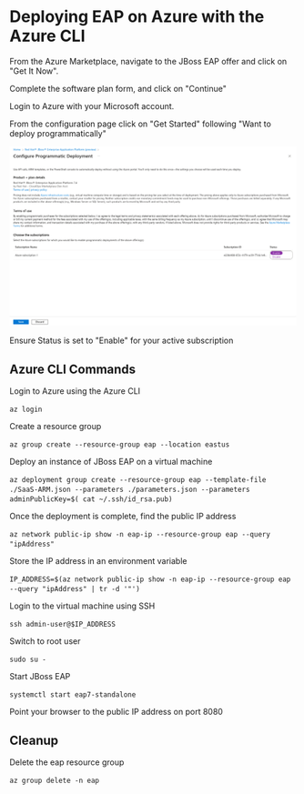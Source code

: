 # Deploying EAP on Azure with the Azure CLI

From the Azure Marketplace, navigate to the JBoss EAP offer and click on "Get It Now".

Complete the software plan form, and click on "Continue"

Login to Azure with your Microsoft account.

From the configuration page click on "Get Started" following "Want to deploy programmatically" 

![Programmatic page](assets/programmatic.png "Programmatic page")

Ensure Status is set to "Enable" for your active subscription

## Azure CLI Commands

Login to Azure using the Azure CLI

`az login`

Create a resource group

`az group create --resource-group eap --location eastus`


Deploy an instance of JBoss EAP on a virtual machine

`az deployment group create --resource-group eap --template-file ./SaaS-ARM.json --parameters ./parameters.json --parameters adminPublicKey=$( cat ~/.ssh/id_rsa.pub)`

Once the deployment is complete, find the public IP address

`az network public-ip show -n eap-ip --resource-group eap --query "ipAddress"`

Store the IP address in an environment variable

`IP_ADDRESS=$(az network public-ip show -n eap-ip --resource-group eap --query "ipAddress" | tr -d '"')`

Login to the virtual machine using SSH

`ssh admin-user@$IP_ADDRESS`

Switch to root user

`sudo su -`

Start JBoss EAP

`systemctl start eap7-standalone`

Point your browser to the public IP address on port 8080

## Cleanup

Delete the eap resource group

`az group delete -n eap`